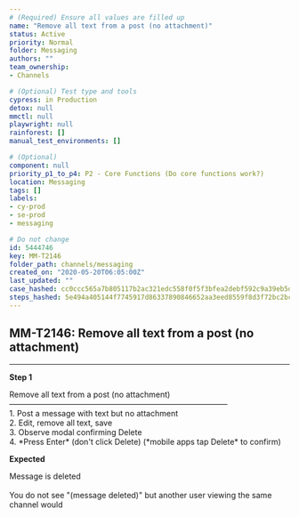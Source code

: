 ```yaml
---
# (Required) Ensure all values are filled up
name: "Remove all text from a post (no attachment)"
status: Active
priority: Normal
folder: Messaging
authors: ""
team_ownership: 
- Channels

# (Optional) Test type and tools
cypress: in Production
detox: null
mmctl: null
playwright: null
rainforest: []
manual_test_environments: []

# (Optional)
component: null
priority_p1_to_p4: P2 - Core Functions (Do core functions work?)
location: Messaging
tags: []
labels: 
- cy-prod
- se-prod
- messaging

# Do not change
id: 5444746
key: MM-T2146
folder_path: channels/messaging
created_on: "2020-05-20T06:05:00Z"
last_updated: ""
case_hashed: cc0ccc565a7b805117b2ac321edc558f0f5f3bfea2debf592c9a39eb5d6604e82ab807c8ac3788355a5ab759555bd66a
steps_hashed: 5e494a405144f7745917d86337890846652aa3eed8559f8d3f72bc2bc96a4b01655f7304231e9b3f250868fdb5fdc03b
---
```


## MM-T2146: Remove all text from a post (no attachment)

---

**Step 1**

Remove all text from a post (no attachment)\
————————————————————————————\
1\. Post a message with text but no attachment\
2\. Edit, remove all text, save\
3\. Observe modal confirming Delete\
4\. \*Press Enter\* (don't click Delete) (\*mobile apps tap Delete\* to confirm)

**Expected**

Message is deleted\
\
You do not see "(message deleted)" but another user viewing the same channel would
